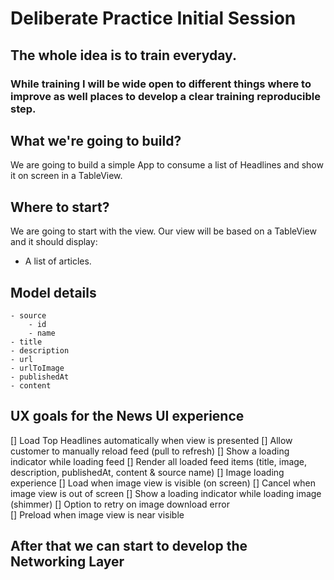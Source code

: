 # Deliberate Practice Initial Session

## The whole idea is to train everyday.
### While training I will be wide open to different things where to improve as well places to develop a clear training reproducible step.

## What we're going to build?

We are going to build a simple App to consume a list of Headlines and show it on screen in a TableView.

## Where to start?

We are going to start with the view.
Our view will be based on a TableView and it should display:

- A list of articles.

## Model details
    - source
        - id
        - name
    - title
    - description
    - url
    - urlToImage
    - publishedAt
    - content

## UX goals for the News UI experience

[] Load Top Headlines automatically when view is presented
[] Allow customer to manually reload feed (pull to refresh)
[] Show a loading indicator while loading feed
[] Render all loaded feed items (title, image, description, publishedAt, content & source name)
[] Image loading experience
    [] Load when image view is visible (on screen)
    [] Cancel when image view is out of screen
    [] Show a loading indicator while loading image (shimmer)
    [] Option to retry on image download error  
    [] Preload when image view is near visible
 
 ## After that we can start to develop the Networking Layer
 
